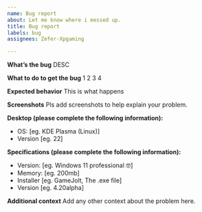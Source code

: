 ```yaml
---
name: Bug report
about: Let me know where i messed up.
title: Bug report
labels: bug
assignees: Zefer-Xpgaming

---
```


**What’s the bug**
DESC

**What to do to get the bug**
1
2
3
4

**Expected behavior**
This is what happens

**Screenshots**
Pls add screenshots to help explain your problem.

**Desktop (please complete the following information):**
 - OS: [eg. KDE Plasma (Linux)]
 - Version [eg. 22]

**Specifications (please complete the following information):**
 - Version: [eg. Windows 11 professional 🤓]
 - Memory: [eg. 200mb]
 - Installer [eg. GameJolt, The .exe file]
 - Version [eg. 4.20alpha]

**Additional context**
Add any other context about the problem here.
